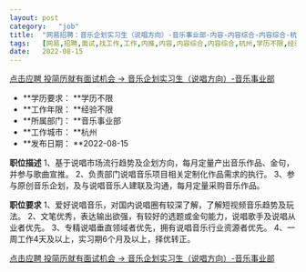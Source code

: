 ```yaml
---
layout:	post
category:	"job"
title:	"网易招聘：音乐企划实习生（说唱方向）-音乐事业部-内容-内容综合-内容综合-杭州学历不限经验不限"
tags:	[网易,招聘,面试,找工作,工作,内推,内容,内容综合,内容综合,杭州,学历不限,经验不限]
date:	2022-08-15
---
```


[点击应聘 投简历就有面试机会 -> 音乐企划实习生（说唱方向）-音乐事业部](http://mobile.bole.netease.com/bole/boleDetail?id=40282&employeeId=346f03c3cda5f04c&key=all)



- **学历要求： **学历不限
- **工作年限： **经验不限
- **所属部门： **音乐事业部
- **工作城市： **杭州
- **发布日期： **2022-08-15



**职位描述**
1、基于说唱市场流行趋势及企划方向，每月定量产出音乐作品、金句，并参与歌曲宣推。
2、负责部门说唱音乐项目相关定制化作品需求的执行。
3、参与原创音乐企划，及与说唱音乐人建联及沟通，每月定量采购音乐作品。



**职位要求**
1、爱好说唱音乐，对国内说唱圈有较深了解，了解短视频音乐趋势及玩法。
2、文笔优秀，表达输出欲强，有较好的选题或金句能力，说唱歌手及说唱从业者优先。
3、专精说唱垂直领域者优先，拥有说唱音乐行业资源者优先。
4、一周工作4天及以上，实习期6个月及以上，择优转正。



[点击应聘 投简历就有面试机会 -> 音乐企划实习生（说唱方向）-音乐事业部](http://mobile.bole.netease.com/bole/boleDetail?id=40282&employeeId=346f03c3cda5f04c&key=all)